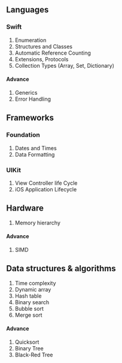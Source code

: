 ## Languages

### Swift

1. Enumeration
2. Structures and Classes
3. Automatic Reference Counting
4. Extensions, Protocols
5. Collection Types (Array, Set, Dictionary)


#### Advance
1. Generics
2. Error Handling


## Frameworks

### Foundation

1. Dates and Times
2. Data Formatting

### UIKit

1. View Controller life Cycle
2. iOS Application Lifecycle


## Hardware

1. Memory hierarchy

#### Advance
1. SIMD


## Data structures & algorithms

1. Time complexity
2. Dynamic array
3. Hash table
4. Binary search
5. Bubble sort
6. Merge sort

#### Advance
1. Quicksort
2. Binary Tree
3. Black-Red Tree
